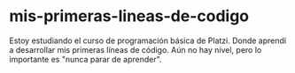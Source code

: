 # mis-primeras-lineas-de-codigo
Estoy estudiando el curso de programación básica de Platzi. Donde aprendí a desarrollar mis primeras líneas de código. Aún no hay nivel, pero lo importante es "nunca parar de aprender".
